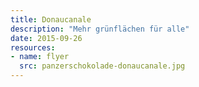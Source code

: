 ```yaml
---
title: Donaucanale
description: "Mehr grünflächen für alle"
date: 2015-09-26
resources:
- name: flyer
  src: panzerschokolade-donaucanale.jpg
---
```

